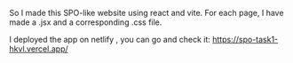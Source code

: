 So I made this SPO-like website using react and vite. For each page, I have made a .jsx and a corresponding .css file.

I deployed the app on netlify , you can go and check it: https://spo-task1-hkvl.vercel.app/
